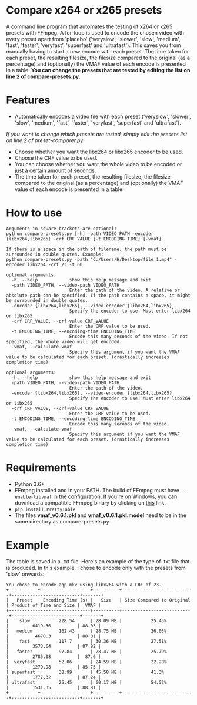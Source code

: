 # Compare x264 or x265 presets
A command line program that automates the testing of x264 or x265 presets with FFmpeg. A for-loop is used to encode the chosen video with every preset apart from 'placebo' ('veryslow', 'slower', 'slow', 'medium', 'fast', 'faster', 'veryfast', 'superfast' and 'ultrafast'). This saves you from manually having to start a new encode with each preset. The time taken for each preset, the resulting filesize, the filesize compared to the original (as a percentage) and (optionally) the VMAF value of each encode is presented in a table. **You can change the presets that are tested by editing the list on line 2 of compare-presets.py**. 
# Features
- Automatically encodes a video file with each preset ('veryslow', 'slower', 'slow', 'medium', 'fast', 'faster', 'veryfast', 'superfast' and 'ultrafast').

*If you want to change which presets are tested, simply edit the `presets` list on line 2 of preset-comparer.py*
- Choose whether you want the libx264 or libx265 encoder to be used.
- Choose the CRF value to be used.
- You can choose whether you want the whole video to be encoded or just a certain amount of seconds.
- The time taken for each preset, the resulting filesize, the filesize compared to the original (as a percentage) and (optionally) the VMAF value of each encode is presented in a table.
# How to use
```
Arguments in square brackets are optional:
python compare-presets.py [-h] -path VIDEO_PATH -encoder {libx264,libx265} -crf CRF_VALUE [-t ENCODING_TIME] [-vmaf]

If there is a space in the path of filename, the path must be surrounded in double quotes. Example:
python compare-presets.py -path "C:/Users/H/Desktop/file 1.mp4" -encoder libx264 -crf 23 -t 60

optional arguments:
  -h, --help            show this help message and exit
  -path VIDEO_PATH, --video-path VIDEO_PATH
                        Enter the path of the video. A relative or absolute path can be specified. If the path contains a space, it might be surrounded in double quotes.
  -encoder {libx264,libx265}, --video-encoder {libx264,libx265}
                        Specify the encoder to use. Must enter libx264 or libx265
  -crf CRF_VALUE, --crf-value CRF_VALUE
                        Enter the CRF value to be used.
  -t ENCODING_TIME, --encoding-time ENCODING_TIME
                        Encode this many seconds of the video. If not specified, the whole video will get encoded.
  -vmaf, --calculate-vmaf
                        Specify this argument if you want the VMAF value to be calculated for each preset. (drastically increases completion time)

optional arguments:
  -h, --help            show this help message and exit
  -path VIDEO_PATH, --video-path VIDEO_PATH
                        Enter the path of the video.
  -encoder {libx264,libx265}, --video-encoder {libx264,libx265}
                        Specify the encoder to use. Must enter libx264 or libx265
  -crf CRF_VALUE, --crf-value CRF_VALUE
                        Enter the CRF value to be used.
  -t ENCODING_TIME, --encoding-time ENCODING_TIME
                        Encode this many seconds of the video.
  -vmaf, --calculate-vmaf
                        Specify this argument if you want the VMAF value to be calculated for each preset. (drastically increases completion time)
```
# Requirements
- Python 3.6+
- FFmpeg installed and in your PATH. The build of FFmpeg must have `--enable-libvmaf` in the configuration. If you're on Windows, you can download a compatible FFmpeg binary by clicking on [this](http://learnffmpeg.s3.amazonaws.com/ffmpeg-vmaf-static-bin.zip) link.
- `pip install PrettyTable`
- The files **vmaf_v0.6.1.pkl** and **vmaf_v0.6.1.pkl.model** need to be in the same directory as compare-presets.py
# Example
The table is saved in a .txt file. Here's an example of the type of .txt file that is produced. In this example, I chose to encode only with the presets from 'slow' onwards:
```
You chose to encode aqp.mkv using libx264 with a CRF of 23.
+-----------+-------------------+----------+---------------------------+--------------------------+-------+
|   Preset  | Encoding Time (s) |   Size   | Size Compared to Original | Product of Time and Size |  VMAF |
+-----------+-------------------+----------+---------------------------+--------------------------+-------+
|    slow   |       228.54      | 28.09 MB |           25.45%          |         6419.36          | 88.03 |
|   medium  |       162.43      | 28.75 MB |           26.05%          |          4670.3          | 88.01 |
|    fast   |       117.7       | 30.36 MB |           27.51%          |         3573.64          | 87.82 |
|   faster  |       97.84       | 28.47 MB |           25.79%          |         2785.08          |  87.6 |
|  veryfast |       52.06       | 24.59 MB |           22.28%          |         1279.98          | 85.75 |
| superfast |       38.99       | 45.58 MB |           41.3%           |         1777.32          | 87.24 |
| ultrafast |       25.45       | 60.17 MB |           54.52%          |         1531.35          | 88.81 |
+-----------+-------------------+----------+---------------------------+--------------------------+-------+
```
